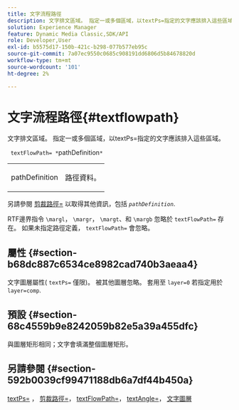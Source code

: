 ```yaml
---
title: 文字流程路徑
description: 文字排文區域。 指定一或多個區域，以textPs=指定的文字應該排入這些區域。
solution: Experience Manager
feature: Dynamic Media Classic,SDK/API
role: Developer,User
exl-id: b5575d17-150b-421c-b298-077b577eb95c
source-git-commit: 7a07ec9550c0685c908191dd6806d5b84678820d
workflow-type: tm+mt
source-wordcount: '101'
ht-degree: 2%

---
```


# 文字流程路徑{#textflowpath}

文字排文區域。 指定一或多個區域，以textPs=指定的文字應該排入這些區域。

` textFlowPath= *`pathDefinition`*`

<table id="simpletable_52CEFF5C3CCB4642A9A320D01B1BF8E0"> 
 <tr class="strow"> 
  <td class="stentry"> <p> <span class="varname"> pathDefinition </span> </p> </td> 
  <td class="stentry"> <p>路徑資料。 </p> </td> 
 </tr> 
</table>

另請參閱 [剪裁路徑=](../../../../../is-api/http-ref/image-serving-api-ref/c-http-protocol-reference/c-command-reference/r-clippath.md#reference-8139b1b52dc54749b51b109521ddf83d) 以取得其他資訊，包括 *`pathDefinition`*.

RTF邊界指令 `\margl`， `\margr`， `\margt`、和 `\margb` 忽略於 `textFlowPath=` 存在。 如果未指定路徑定義， `textFlowPath=` 會忽略。

## 屬性 {#section-b68dc887c6534ce8982cad740b3aeaa4}

文字圖層屬性( `textPs=` 僅限)。 被其他圖層忽略。 套用至 `layer=0` 若指定用於 `layer=comp`.

## 預設 {#section-68c4559b9e8242059b82e5a39a455dfc}

與圖層矩形相同；文字會填滿整個圖層矩形。

## 另請參閱 {#section-592b0039cf99471188db6a7df44b450a}

[textPs=](../../../../../is-api/http-ref/image-serving-api-ref/c-http-protocol-reference/c-command-reference/r-textps.md#reference-4209a2a6169f44278da2647cfb0cd767) ， [剪裁路徑=](../../../../../is-api/http-ref/image-serving-api-ref/c-http-protocol-reference/c-command-reference/r-clippath.md#reference-8139b1b52dc54749b51b109521ddf83d)， [textFlowPath=](../../../../../is-api/http-ref/image-serving-api-ref/c-http-protocol-reference/c-command-reference/r-textflowpath.md#reference-0b8d9493d71342f0b6a64a6d221584ef)， [textAngle=](../../../../../is-api/http-ref/image-serving-api-ref/c-http-protocol-reference/c-command-reference/r-textangle.md#reference-447f624c0e764d0cb5c75846d1b44d15)， [文字圖層](../../../../../is-api/http-ref/image-serving-api-ref/c-http-protocol-reference/c-text-formatting/r-text-layers.md#reference-47e78cfb18134db5ab09e17af14a6a8f)
